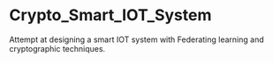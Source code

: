 # Crypto_Smart_IOT_System
Attempt at designing a smart IOT system with Federating learning and cryptographic techniques.
